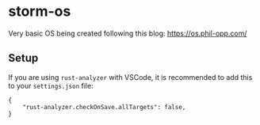 # storm-os
Very basic OS being created following this blog: https://os.phil-opp.com/

## Setup
If you are using `rust-analyzer` with VSCode, it is recommended to add this to your `settings.json` file:
```
{
    "rust-analyzer.checkOnSave.allTargets": false,
}
```

